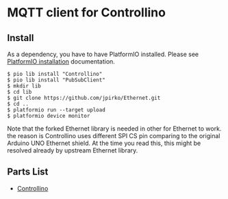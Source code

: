 # MQTT client for Controllino

## Install

As a dependency, you have to have PlatformIO installed. Please see [PlatformIO installation] documentation.

```
$ pio lib install "Controllino"
$ pio lib install "PubSubClient"
$ mkdir lib
$ cd lib
$ git clone https://github.com/jpirko/Ethernet.git
$ cd ..
$ platformio run --target upload
$ platformio device monitor
```
Note that the forked Ethernet library is needed in other for Ethernet to work. the reason is Controllino uses different SPI CS pin comparing to the original Arduino UNO Ethernet shield. At the time you read this, this might be resolved already by upstream Ethernet library.

## Parts List

* [Controllino]

[PlatformIO installation]: http://docs.platformio.org/en/latest/installation.html
[Controllino]: https://controllino.biz/

